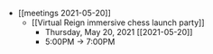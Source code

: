- [[meetings 2021-05-20]] 
	- [[Virtual Reign immersive chess launch party]]
		- Thursday, May 20, 2021 [[2021-05-20]]
		- 5:00PM → 7:00PM